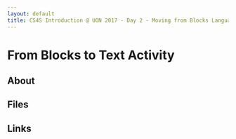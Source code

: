 ```yaml
---
layout: default
title: CS4S Introduction @ UON 2017 - Day 2 - Moving from Blocks Languages to Text Languages
---
```


# From Blocks to Text Activity

## About

## Files

## Links